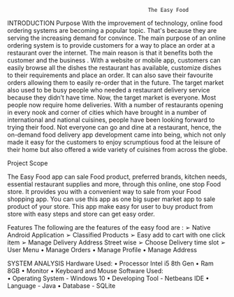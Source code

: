                                                  The Easy Food

INTRODUCTION
Purpose
With the improvement of technology, online food ordering systems are becoming a popular topic. That's because they are serving the increasing demand for convince. The main purpose of an online ordering system is to provide customers for a way to place an order at a restaurant over the internet.
The main reason is that it benefits both the customer and the business . With a website or mobile app, customers can easily browse all the dishes the restaurant has available, customize dishes to their requirements and place an order. It can also save their favourite orders allowing them to easily re-order that in the future. The target market also used to be busy people who needed a restaurant delivery service because they didn’t have time. Now, the target market is everyone. Most people now require home deliveries.
With a number of restaurants opening in every nook and corner of cities which have brought in a number of international and national cuisines, people have been looking forward to trying their food. Not everyone can go and dine at a restaurant, hence, the on-demand food delivery app development came into being, which not only made it easy for the customers to enjoy scrumptious food at the leisure of their home but also offered a wide variety of cuisines from across the globe.


Project Scope

The Easy Food app can sale Food product, preferred brands, kitchen needs, essential restaurant supplies and more, through this online, one stop Food store. It provides you with a convenient way to sale from your Food shopping app. You can use this app as one big super market app to sale product of your store. This app make easy for user to buy product from store with easy steps and store can get easy order. 


Features
The following are the features of the easy food are :
➢ Native Android Application 
➢ Classified Products 
➢ Easy add to cart with one click item 
➢ Manage Delivery Address Street wise 
➢ Choose Delivery time slot
➢ User Menu 
• Manage Orders 
• Manage Profile
• Manage Address

SYSTEM ANALYSIS
 Hardware Used:
•	 Processor Intel i5 8th Gen
•	Ram 8GB 
•	Monitor 
•	Keyboard and Mouse
Software Used:  
•	Operating System - Windows 10
•	Developing Tool - Netbeans IDE
•	Language - Java 
•	Database - SQLite
